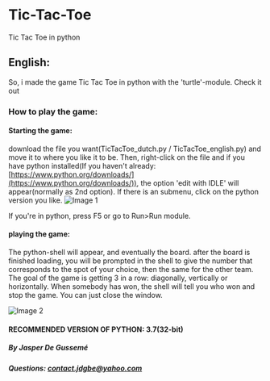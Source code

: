 # Tic-Tac-Toe
Tic Tac Toe in python

 ## English:
  So, i made the game Tic Tac Toe in python with the 'turtle'-module.
Check it out

### How to play the game:
#### Starting the game:
download the file you want(TicTacToe_dutch.py / TicTacToe_english.py) and move it to where you like it to be.
Then, right-click on the file and if you have python installed(If you haven't already: [https://www.python.org/downloads/](https://www.python.org/downloads/)), the option 'edit with IDLE' will appear(normally as 2nd option). If there is an submenu, click on the python version you like.
![Image 1](https://GitHub-Files-JDG.jasperdg.repl.co/tictactoe/ManualPic1.jpg)

If you're in python, press F5 or go to Run>Run module.
#### playing the game:
The python-shell will appear, and eventually the board.
after the board is finished loading, you will be prompted in the shell to give the number that corresponds to the spot of your choice, then the same for the other team. The goal of the game is getting 3 in a row: diagonally, vertically or horizontally. When somebody has won, the shell will tell you who won and stop the game. You can just close the window.

![Image 2](https://GitHub-Files-JDG.jasperdg.repl.co/tictactoe/ManualPic2.jpg)


#### RECOMMENDED VERSION OF PYTHON: 3.7(32-bit)

##### By Jasper De Gussemé
##### Questions: contact.jdgbe@yahoo.com
